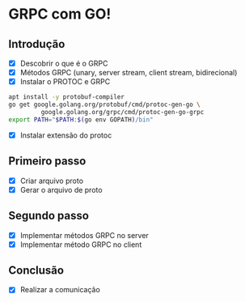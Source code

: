 # GRPC com GO!

## Introdução

- [x] Descobrir o que é o GRPC
- [x] Métodos GRPC (unary, server stream, client stream, bidirecional)
- [x] Instalar o PROTOC e GRPC

```bash
apt install -y protobuf-compiler
go get google.golang.org/protobuf/cmd/protoc-gen-go \
         google.golang.org/grpc/cmd/protoc-gen-go-grpc
export PATH="$PATH:$(go env GOPATH)/bin"
```

- [x] Instalar extensão do protoc

## Primeiro passo

- [x] Criar arquivo proto
- [x] Gerar o arquivo de proto

## Segundo passo

- [x] Implementar métodos GRPC no server
- [x] Implementar método GRPC no client

## Conclusão

- [x] Realizar a comunicação
